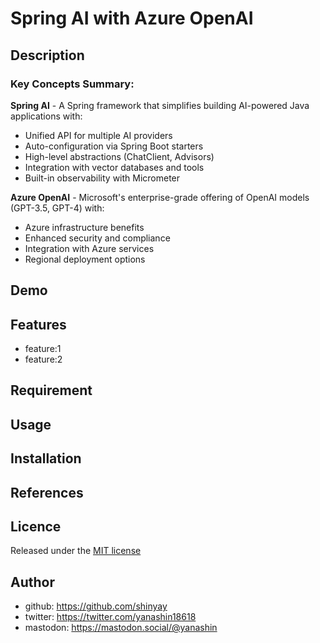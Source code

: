 # Spring AI with Azure OpenAI

## Description

### Key Concepts Summary:

**Spring AI** - A Spring framework that simplifies building AI-powered Java applications with:
- Unified API for multiple AI providers
- Auto-configuration via Spring Boot starters
- High-level abstractions (ChatClient, Advisors)
- Integration with vector databases and tools
- Built-in observability with Micrometer

**Azure OpenAI** - Microsoft's enterprise-grade offering of OpenAI models (GPT-3.5, GPT-4) with:
- Azure infrastructure benefits
- Enhanced security and compliance
- Integration with Azure services
- Regional deployment options

## Demo

## Features

- feature:1
- feature:2

## Requirement

## Usage

## Installation

## References

## Licence

Released under the [MIT license](https://gist.githubusercontent.com/shinyay/56e54ee4c0e22db8211e05e70a63247e/raw/f3ac65a05ed8c8ea70b653875ccac0c6dbc10ba1/LICENSE)

## Author

- github: <https://github.com/shinyay>
- twitter: <https://twitter.com/yanashin18618>
- mastodon: <https://mastodon.social/@yanashin>

